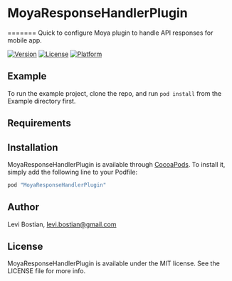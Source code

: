 # MoyaResponseHandlerPlugin
=======
Quick to configure Moya plugin to handle API responses for mobile app. 

[![Version](https://img.shields.io/cocoapods/v/MoyaResponseHandlerPlugin.svg?style=flat)](http://cocoapods.org/pods/MoyaResponseHandlerPlugin)
[![License](https://img.shields.io/cocoapods/l/MoyaResponseHandlerPlugin.svg?style=flat)](http://cocoapods.org/pods/MoyaResponseHandlerPlugin)
[![Platform](https://img.shields.io/cocoapods/p/MoyaResponseHandlerPlugin.svg?style=flat)](http://cocoapods.org/pods/MoyaResponseHandlerPlugin)

## Example

To run the example project, clone the repo, and run `pod install` from the Example directory first.

## Requirements

## Installation

MoyaResponseHandlerPlugin is available through [CocoaPods](http://cocoapods.org). To install
it, simply add the following line to your Podfile:

```ruby
pod "MoyaResponseHandlerPlugin"
```

## Author

Levi Bostian, levi.bostian@gmail.com

## License

MoyaResponseHandlerPlugin is available under the MIT license. See the LICENSE file for more info.
 

